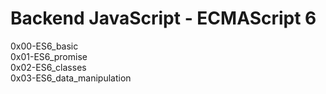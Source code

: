 # Backend JavaScript - ECMAScript 6
0x00-ES6_basic <br>
0x01-ES6_promise <br>
0x02-ES6_classes <br>
0x03-ES6_data_manipulation <br>
